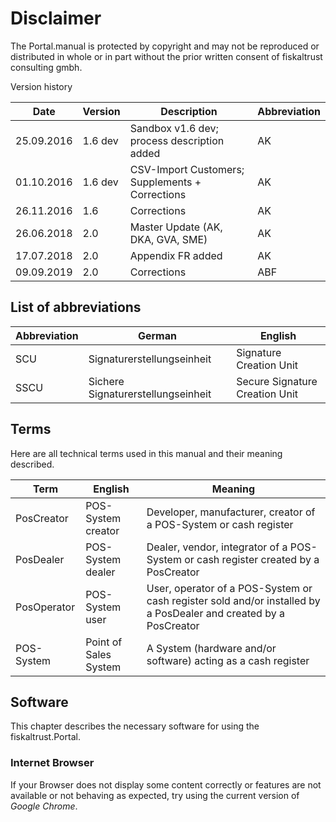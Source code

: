 # Disclaimer  

The Portal.manual is protected by copyright and may not be reproduced or distributed in whole or in part without the prior written consent of fiskaltrust consulting gmbh.

Version history

| Date | Version | Description | Abbreviation |
|------------|---------|-----------------------------------------------|--------|
| 25.09.2016 | 1.6 dev | Sandbox v1.6 dev; process description added | AK |
| 01.10.2016 | 1.6 dev | CSV-Import Customers; Supplements + Corrections | AK |
| 26.11.2016 | 1.6 | Corrections | AK |
| 26.06.2018 | 2.0 | Master Update (AK, DKA, GVA, SME) | AK |
| 17.07.2018 | 2.0 | Appendix FR added | AK |
| 09.09.2019 | 2.0 | Corrections | ABF |

## List of abbreviations

| Abbreviation | German | English |
|-----------|------------------------------------|--------------------------------|
| SCU | Signaturerstellungseinheit | Signature Creation Unit |
| SSCU | Sichere Signaturerstellungseinheit | Secure Signature Creation Unit |

## Terms

Here are all technical terms used in this manual and their meaning described.

|Term       | English                | Meaning  |
|-----------|------------------------|----------|
|PosCreator | POS-System creator     | Developer, manufacturer, creator of a POS-System or cash register |
|PosDealer  | POS-System dealer      | Dealer, vendor, integrator of a POS-System or cash register created by a PosCreator |
|PosOperator| POS-System user        | User, operator of a POS-System or cash register sold and/or installed by a PosDealer and created by a PosCreator |
| POS-System| Point of Sales System  | A System (hardware and/or software) acting as a cash register |

## Software
This chapter describes the necessary software for using the fiskaltrust.Portal.
### Internet Browser
If your Browser does not display some content correctly or features are not available or not behaving as expected, try using the current version of _Google Chrome_.

